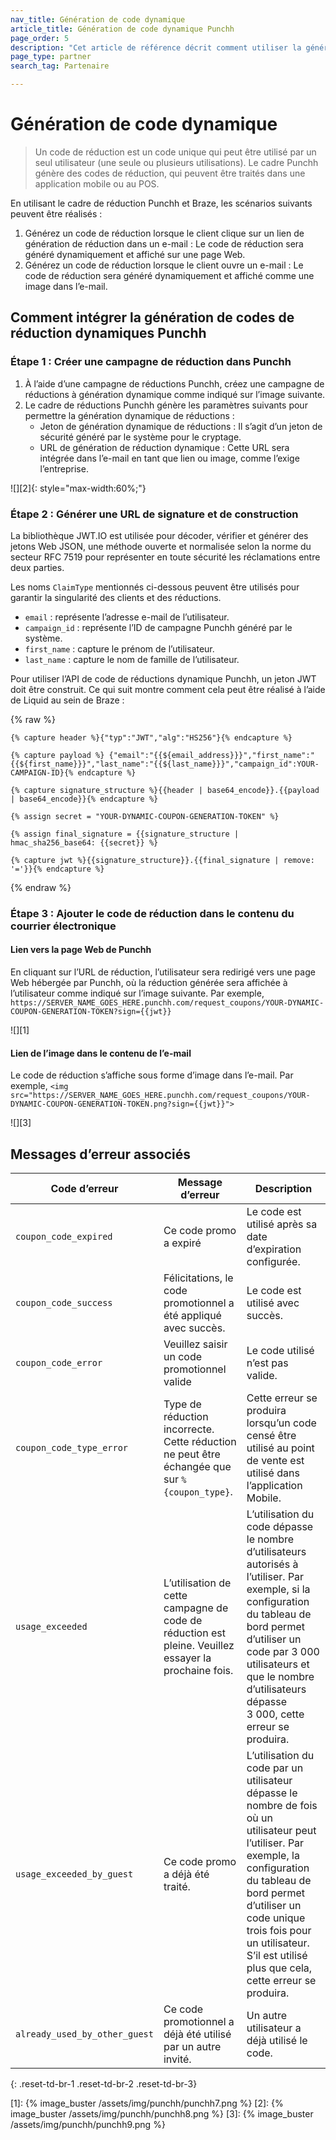```yaml
---
nav_title: Génération de code dynamique
article_title: Génération de code dynamique Punchh
page_order: 5
description: "Cet article de référence décrit comment utiliser la génération de code dynamique Punchh dans Braze."
page_type: partner
search_tag: Partenaire

---
```


# Génération de code dynamique

> Un code de réduction est un code unique qui peut être utilisé par un seul utilisateur (une seule ou plusieurs utilisations). Le cadre Punchh génère des codes de réduction, qui peuvent être traités dans une application mobile ou au POS.

En utilisant le cadre de réduction Punchh et Braze, les scénarios suivants peuvent être réalisés :
1. Générez un code de réduction lorsque le client clique sur un lien de génération de réduction dans un e-mail : Le code de réduction sera généré dynamiquement et affiché sur une page Web.
2. Générez un code de réduction lorsque le client ouvre un e-mail : Le code de réduction sera généré dynamiquement et affiché comme une image dans l’e-mail.

## Comment intégrer la génération de codes de réduction dynamiques Punchh

### Étape 1 : Créer une campagne de réduction dans Punchh

1. À l’aide d’une campagne de réductions Punchh, créez une campagne de réductions à génération dynamique comme indiqué sur l’image suivante.
2. Le cadre de réductions Punchh génère les paramètres suivants pour permettre la génération dynamique de réductions : 
    - Jeton de génération dynamique de réductions : Il s’agit d’un jeton de sécurité généré par le système pour le cryptage.
    - URL de génération de réduction dynamique : Cette URL sera intégrée dans l’e-mail en tant que lien ou image, comme l’exige l’entreprise.

![][2]{: style="max-width:60%;"}    

### Étape 2 : Générer une URL de signature et de construction

La bibliothèque JWT.IO est utilisée pour décoder, vérifier et générer des jetons Web JSON, une méthode ouverte et normalisée selon la norme du secteur RFC 7519 pour représenter en toute sécurité les réclamations entre deux parties. 

Les noms `ClaimType` mentionnés ci-dessous peuvent être utilisés pour garantir la singularité des clients et des réductions.
- `email` : représente l’adresse e-mail de l’utilisateur. 
- `campaign_id` : représente l’ID de campagne Punchh généré par le système. 
- `first_name` : capture le prénom de l’utilisateur. 
- `last_name` : capture le nom de famille de l’utilisateur.

Pour utiliser l’API de code de réductions dynamique Punchh, un jeton JWT doit être construit. Ce qui suit montre comment cela peut être réalisé à l’aide de Liquid au sein de Braze :

{% raw %}
```liquid
{% capture header %}{"typ":"JWT","alg":"HS256"}{% endcapture %}

{% capture payload %} {"email":"{{${email_address}}}","first_name":"{{${first_name}}}","last_name":"{{${last_name}}}","campaign_id":YOUR-CAMPAIGN-ID}{% endcapture %}

{% capture signature_structure %}{{header | base64_encode}}.{{payload | base64_encode}}{% endcapture %}

{% assign secret = "YOUR-DYNAMIC-COUPON-GENERATION-TOKEN" %}

{% assign final_signature = {{signature_structure | hmac_sha256_base64: {{secret}} %}

{% capture jwt %}{{signature_structure}}.{{final_signature | remove: '='}}{% endcapture %}
```
{% endraw %} 
### Étape 3 : Ajouter le code de réduction dans le contenu du courrier électronique

#### Lien vers la page Web de Punchh

En cliquant sur l’URL de réduction, l’utilisateur sera redirigé vers une page Web hébergée par Punchh, où la réduction générée sera affichée à l’utilisateur comme indiqué sur l’image suivante. Par exemple, 
`https://SERVER_NAME_GOES_HERE.punchh.com/request_coupons/YOUR-DYNAMIC-COUPON-GENERATION-TOKEN?sign={{jwt}}`

![][1]

#### Lien de l’image dans le contenu de l’e-mail

Le code de réduction s’affiche sous forme d’image dans l’e-mail. Par exemple, 
`<img src="https://SERVER_NAME_GOES_HERE.punchh.com/request_coupons/YOUR-DYNAMIC-COUPON-GENERATION-TOKEN.png?sign={{jwt}}">`

![][3]

## Messages d’erreur associés

| Code d’erreur | Message d’erreur | Description |
| --- | --- | --- |
| `coupon_code_expired` | Ce code promo a expiré | Le code est utilisé après sa date d’expiration configurée. |
| `coupon_code_success` | Félicitations, le code promotionnel a été appliqué avec succès. | Le code est utilisé avec succès. |
| `coupon_code_error` | Veuillez saisir un code promotionnel valide | Le code utilisé n’est pas valide. |
| `coupon_code_type_error` | Type de réduction incorrecte. Cette réduction ne peut être échangée que sur `%{coupon_type}`. | Cette erreur se produira lorsqu’un code censé être utilisé au point de vente est utilisé dans l’application Mobile. |
| `usage_exceeded` | L’utilisation de cette campagne de code de réduction est pleine. Veuillez essayer la prochaine fois. | L’utilisation du code dépasse le nombre d’utilisateurs autorisés à l’utiliser. Par exemple, si la configuration du tableau de bord permet d’utiliser un code par 3 000 utilisateurs et que le nombre d’utilisateurs dépasse 3 000, cette erreur se produira. |
| `usage_exceeded_by_guest` | Ce code promo a déjà été traité. | L’utilisation du code par un utilisateur dépasse le nombre de fois où un utilisateur peut l’utiliser. Par exemple, la configuration du tableau de bord permet d’utiliser un code unique trois fois pour un utilisateur. S’il est utilisé plus que cela, cette erreur se produira. |
| `already_used_by_other_guest` | Ce code promotionnel a déjà été utilisé par un autre invité. | Un autre utilisateur a déjà utilisé le code. |
{: .reset-td-br-1 .reset-td-br-2 .reset-td-br-3}

[1]: {% image_buster /assets/img/punchh/punchh7.png %}
[2]: {% image_buster /assets/img/punchh/punchh8.png %}
[3]: {% image_buster /assets/img/punchh/punchh9.png %}